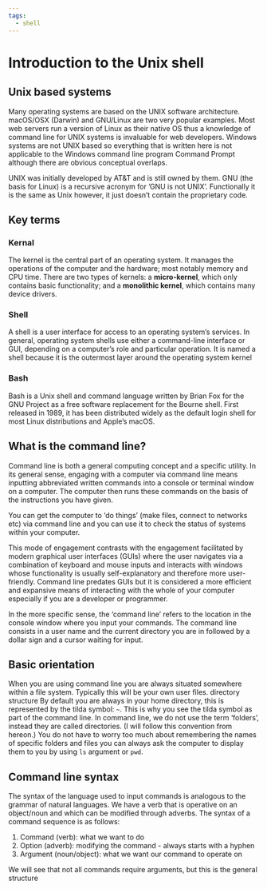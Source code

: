 ```yaml
---
tags:
  - shell
---
```


# Introduction to the Unix shell

## Unix based systems

Many operating systems are based on the UNIX software architecture. macOS/OSX
(Darwin) and GNU/Linux are two very popular examples. Most web servers run a
version of Linux as their native OS thus a knowledge of command line for UNIX
systems is invaluable for web developers. Windows systems are not UNIX based so
everything that is written here is not applicable to the Windows command line
program Command Prompt although there are obvious conceptual overlaps.

UNIX was initially developed by AT&T and is still owned by them. GNU (the basis
for Linux) is a recursive acronym for ’GNU is not UNIX’. Functionally it is the
same as Unix however, it just doesn’t contain the proprietary code.

## Key terms

### Kernal

The kernel is the central part of an operating system. It manages the operations
of the computer and the hardware; most notably memory and CPU time. There are
two types of kernels: a **micro-kernel**, which only contains basic
functionality; and a **monolithic kernel**, which contains many device drivers.

### Shell

A shell is a user interface for access to an operating system’s services. In
general, operating system shells use either a command-line interface or GUI,
depending on a computer’s role and particular operation. It is named a shell
because it is the outermost layer around the operating system kernel

### Bash

Bash is a Unix shell and command language written by Brian Fox for the GNU
Project as a free software replacement for the Bourne shell. First released in
1989, it has been distributed widely as the default login shell for most Linux
distributions and Apple’s macOS.

## What is the command line?

Command line is both a general computing concept and a specific utility. In its
general sense, engaging with a computer via command line means inputting
abbreviated written commands into a console or terminal window on a computer.
The computer then runs these commands on the basis of the instructions you have
given.

You can get the computer to ‘do things’ (make files, connect to networks etc)
via command line and you can use it to check the status of systems within your
computer.

This mode of engagement contrasts with the engagement facilitated by modern
graphical user interfaces (GUIs) where the user navigates via a combination of
keyboard and mouse inputs and interacts with windows whose functionality is
usually self-explanatory and therefore more user-friendly. Command line predates
GUIs but it is considered a more efficient and expansive means of interacting
with the whole of your computer especially if you are a developer or programmer.

In the more specific sense, the ‘command line’ refers to the location in the
console window where you input your commands. The command line consists in a
user name and the current directory you are in followed by a dollar sign and a
cursor waiting for input.

## Basic orientation

When you are using command line you are always situated somewhere within a file
system. Typically this will be your own user files. directory structure By
default you are always in your home directory, this is represented by the tilda
symbol: `~`. This is why you see the tilda symbol as part of the command line.
In command line, we do not use the term ‘folders’, instead they are called
directories. (I will follow this convention from hereon.) You do not have to
worry too much about remembering the names of specific folders and files you can
always ask the computer to display them to you by using `ls` argument or `pwd`.

## Command line syntax

The syntax of the language used to input commands is analogous to the grammar of
natural languages. We have a verb that is operative on an object/noun and which
can be modified through adverbs. The syntax of a command sequence is as follows:

1. Command (verb): what we want to do
1. Option (adverb): modifying the command - always starts with a hyphen
1. Argument (noun/object): what we want our command to operate on

We will see that not all commands require arguments, but this is the general
structure
